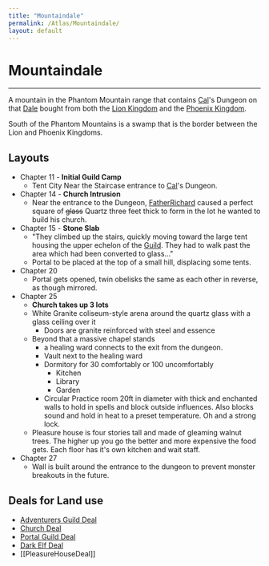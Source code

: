 ```yaml
---
title: "Mountaindale"
permalink: /Atlas/Mountaindale/
layout: default
---
```

# Mountaindale
---
A mountain in the Phantom Mountain range that contains [Cal](../../_Characters/DivineDungeon/Cal.md)'s Dungeon on that [Dale](../../_Characters/DivineDungeon/Dale.md) bought from both the [Lion Kingdom](../../_Lexicon/LionKingdom.md) and the [Phoenix Kingdom](../../_Lexicon/PhoenixKingdom.md).

South of the Phantom Mountains is a swamp that is the border between the Lion and Phoenix Kingdoms.
## Layouts
- Chapter 11 - **Initial Guild Camp**
	- Tent City Near the Staircase entrance to [Cal](_Characters/DivineDungeon/Cal.md)'s Dungeon.
- Chapter 14 - **Church Intrusion**
	- Near the entrance to the Dungeon, [FatherRichard](../../_Characters/DivineDungeon/FatherRichard.md) caused a perfect square of ~~glass~~ Quartz three feet thick to form in the lot he wanted to build his church.
- Chapter 15 - **Stone Slab**
	- "They climbed up the stairs, quickly moving toward the large tent housing the upper echelon of the [Guild](../../_Characters/DivineDungeon/AdventurersGuild.md). They had to walk past the area which had been converted to glass..."
	- Portal to be placed at the top of a small hill, displacing some tents.
- Chapter 20
	- Portal gets opened, twin obelisks the same as each other in reverse, as though mirrored.
- Chapter 25
	- **Church takes up 3 lots**
	- White Granite coliseum-style arena around the quartz glass with a glass ceiling over it
		- Doors are granite reinforced with steel and essence
	- Beyond that a massive chapel stands 
		- a healing ward connects to the exit from the dungeon.
		- Vault next to the healing ward
		- Dormitory for 30 comfortably or 100 uncomfortably
			- Kitchen
			- Library
			- Garden
		- Circular Practice room 20ft in diameter with thick and enchanted walls to hold in spells and block outside influences. Also blocks sound and hold in heat to a preset temperature. Oh and a strong lock.
	- Pleasure house is four stories tall and made of gleaming walnut trees. The higher up you go the better and more expensive the food gets. Each floor has it's own kitchen and wait staff.
- Chapter 27
	- Wall is built around the entrance to the dungeon to prevent monster breakouts in the future.

## Deals for Land use
- [Adventurers Guild Deal](../../_Lexicon/GuildDeal.md)
- [Church Deal](../../_Lexicon/ChurchDeal.md)
- [Portal Guild Deal](../../_Lexicon/PortalGuild.md)
- [Dark Elf Deal](../../_Lexicon/DarkElfDeal.md)
- [[PleasureHouseDeal]]